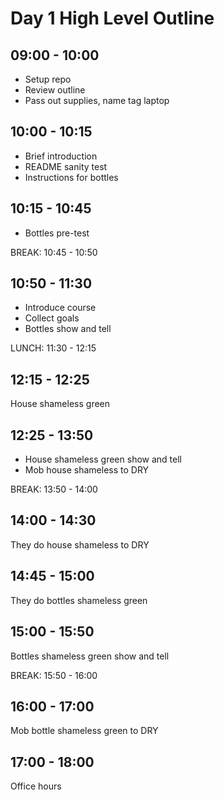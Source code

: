 Day 1 High Level Outline
========================

09:00 - 10:00
-------------

- Setup repo
- Review outline
- Pass out supplies, name tag laptop

10:00 - 10:15
-------------

- Brief introduction
- README sanity test
- Instructions for bottles

10:15 - 10:45
-------------

- Bottles pre-test


BREAK: 10:45 - 10:50


10:50 - 11:30
-------------

- Introduce course
- Collect goals
- Bottles show and tell


LUNCH: 11:30 - 12:15


12:15 - 12:25
-------------

House shameless green

12:25 - 13:50
-------------

- House shameless green show and tell
- Mob house shameless to DRY


BREAK: 13:50 - 14:00

14:00 - 14:30
-------------

They do house shameless to DRY

14:45 - 15:00
-------------

They do bottles shameless green

15:00 - 15:50
-------------

Bottles shameless green show and tell


BREAK: 15:50 - 16:00


16:00 - 17:00
-------------

Mob bottle shameless green to DRY

17:00 - 18:00
-------------

Office hours

